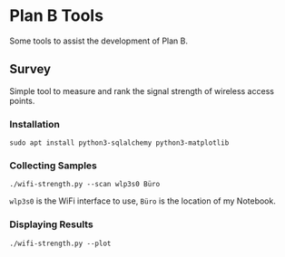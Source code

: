 # Plan B Tools #

Some tools to assist the development of Plan B.

## Survey ##
Simple tool to measure and rank the signal strength of wireless access points.

### Installation ###
```
sudo apt install python3-sqlalchemy python3-matplotlib
```

### Collecting Samples ###
```
./wifi-strength.py --scan wlp3s0 Büro
```

`wlp3s0` is the WiFi interface to use, `Büro` is the location of my Notebook.


### Displaying Results ###
```
./wifi-strength.py --plot
```
